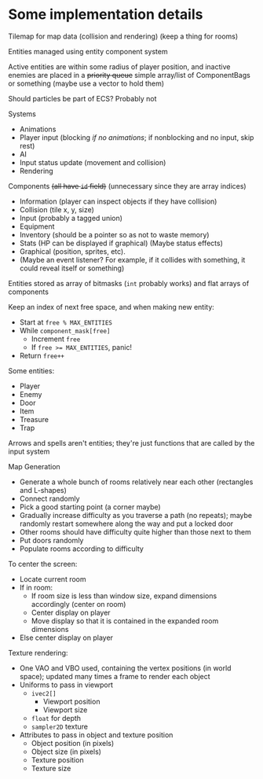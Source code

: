 # Some implementation details

Tilemap for map data (collision and rendering) (keep a thing for rooms)

Entities managed using entity component system

Active entities are within some radius of player position, and inactive enemies are placed in a ~~priority queue~~ simple array/list of ComponentBags or something (maybe use a vector to hold them)

Should particles be part of ECS? Probably not

Systems
  * Animations
  * Player input (blocking *if no animations*; if nonblocking and no input, skip rest)
  * AI
  * Input status update (movement and collision)
  * Rendering

Components ~~(all have `id` field)~~ (unnecessary since they are array indices)
  * Information (player can inspect objects if they have collision)
  * Collision (tile x, y, size)
  * Input (probably a tagged union)
  * Equipment
  * Inventory (should be a pointer so as not to waste memory)
  * Stats (HP can be displayed if graphical) (Maybe status effects)
  * Graphical (position, sprites, etc).
  * (Maybe an event listener? For example, if it collides with something, it could reveal itself or something)

Entities stored as array of bitmasks (`int` probably works) and flat arrays of components

Keep an index of next free space, and when making new entity:
  * Start at `free % MAX_ENTITIES`
  * While `component_mask[free]`
    * Increment `free`
    * If `free >= MAX_ENTITIES`, panic!
  * Return `free++`

Some entities:
  * Player
  * Enemy
  * Door
  * Item
  * Treasure
  * Trap

Arrows and spells aren't entities; they're just functions that are called by the input system

Map Generation
  * Generate a whole bunch of rooms relatively near each other (rectangles and L-shapes)
  * Connect randomly
  * Pick a good starting point (a corner maybe)
  * Gradually increase difficulty as you traverse a path (no repeats); maybe randomly restart somewhere along the way and put a locked door
  * Other rooms should have difficulty quite higher than those next to them
  * Put doors randomly
  * Populate rooms according to difficulty

To center the screen:
  * Locate current room
  * If in room:
    * If room size is less than window size, expand dimensions accordingly (center on room)
    * Center display on player
    * Move display so that it is contained in the expanded room dimensions
  * Else center display on player

Texture rendering:
  * One VAO and VBO used, containing the vertex positions (in world space); updated many times a frame to render each object
  * Uniforms to pass in viewport
    * `ivec2[]`
      * Viewport position
      * Viewport size
    * `float` for depth
    * `sampler2D` texture
  * Attributes to pass in object and texture position
    * Object position (in pixels)
    * Object size (in pixels)
    * Texture position
    * Texture size
